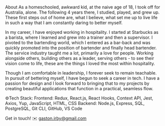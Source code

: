 About
As a homeschooled, awkward kid, at the naive age of 18, I took off for Australia, alone. The following 4 years there, I studied, played, and grew up. These first steps out of home are, what I believe, what set me up to live life in such a way that I am constantly daring to better myself.

In my career, I have enjoyed working in hospitality. I started at Starbucks as a barista, where I learned and grew into a trainer and then a supervisor. I pivoted to the bartending world, which I entered as a bar-back and was quickly promoted into the position of bartender and finally head bartender. The service industry taught me a lot, primarily a love for people. Working alongside others, building others as a leader, serving others - to see their vision come to life, these are the things I loved the most within hospitality.

Though I am comfortable in leadership, I forever seek to remain teachable. In pursuit of bettering myself, I have begun to seek a career in tech. I have a passion for design and I look forward to bringing that to my projects by creating beautiful applications that function in a practical, seamless flow.

⚙️Tech Stack:
Frontend: Redux, React.js, React Hooks, Context API, Jest, Axios, Yup, JavaScript, HTML, CSS
Backend: Node.js, Express, SQL, PostgreSQL, Git CLI, GitHub, VS Code

Get in touch!
✉️ gaston.irby@gmail.com

<!--
**gastonirby/gastonirby** is a ✨ _special_ ✨ repository because its `README.md` (this file) appears on your GitHub profile.

Here are some ideas to get you started:

- 🔭 I’m currently working on ...
- 🌱 I’m currently learning ...
- 👯 I’m looking to collaborate on ...
- 🤔 I’m looking for help with ...
- 💬 Ask me about ...
- 📫 How to reach me: ...
- 😄 Pronouns: ...
- ⚡ Fun fact: ...
-->
